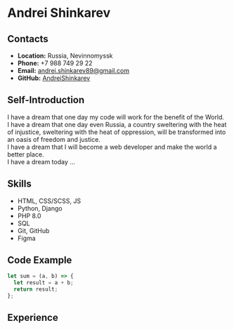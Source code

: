 # Andrei Shinkarev

## Contacts
* __Location:__ Russia, Nevinnomyssk
* __Phone:__ +7 988 749 29 22
* __Email:__ andrei.shinkarev89@gmail.com
* __GitHub:__ [AndreiShinkarev](https://github.com/AndreiShinkarev)

## Self-Introduction
I have a dream that one day my code will work for the benefit of the World.\
I have a dream that one day even Russia, a country sweltering with the heat of injustice, sweltering with the heat of oppression, will be transformed into an oasis of freedom and justice.\
I have a dream that I will become a web developer and make the world a better place.\
I have a dream today ...

## Skills
* HTML, CSS/SCSS, JS
* Python, Django
* PHP 8.0
* SQL
* Git, GitHub
* Figma

## Code Example
```JavaScript
let sum = (a, b) => {
  let result = a + b;
  return result;
};
```
## Experience
